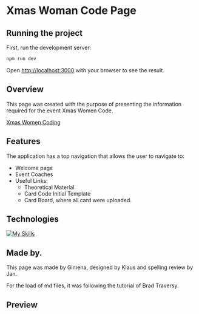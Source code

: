 # Xmas Woman Code Page

## Running the project

First, run the development server:

```bash
npm run dev
```

Open [http://localhost:3000](http://localhost:3000) with your browser to see the result.

## Overview

This page was created with the purpose of presenting the information required for the event Xmas Women Code.

[Xmas Women Coding](https://xmas-women-coding-2022.vercel.app/)

## Features

The application has a top navigation that allows the user to navigate to:

-   Welcome page
-   Event Coaches
-   Useful Links:
    -   Theoretical Material
    -   Card Code Initial Template
    -   Card Board, where all card were uploaded.

## Technologies

[![My Skills](https://skillicons.dev/icons?i=ts,nextjs,css)](https://skillicons.dev)

## Made by.

This page was made by Gimena, designed by Klaus and spelling review by Jan.

For the load of md files, it was following the tutorial of Brad Traversy.

## Preview
